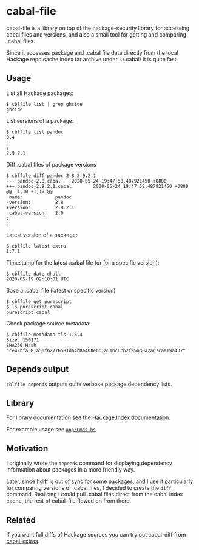 # cabal-file

cabal-file is a library on top of the hackage-security library for accessing
cabal files and versions, and also a small tool for getting and comparing
.cabal files.

Since it accesses package and .cabal file data directly from
the local Hackage repo cache index tar archive under ~/.cabal/ it is quite fast.

## Usage
List all Hackage packages:
```
$ cblfile list | grep ghcide
ghcide
```

List versions of a package:
```
$ cblfile list pandoc
0.4
:
:
2.9.2.1
```

Diff .cabal files of package versions
```
$ cblfile diff pandoc 2.8 2.9.2.1
--- pandoc-2.8.cabal    2020-05-24 19:47:58.487921450 +0800
+++ pandoc-2.9.2.1.cabal        2020-05-24 19:47:58.487921450 +0800
@@ -1,10 +1,10 @@
 name:            pandoc
-version:         2.8
+version:         2.9.2.1
 cabal-version:   2.0
:
:
```

Latest version of a package:
```
$ cblfile latest extra
1.7.1
```

Timestamp for the latest .cabal file (or for a specific version):
```
$ cblfile date dhall
2020-05-19 02:18:01 UTC
```

Save a .cabal file (latest or specific version)
```
$ cblfile get purescript
$ ls purescript.cabal
purescript.cabal
```

Check package source metadata:
```
$ cblfile metadata tls-1.5.4
Size: 150171
SHA256 Hash "ce42bfa581a50f62776581da4b86408ebb1a51bc6cb2f95ad0a2ac7caa19a437"
```

## Depends output
`cblfile depends` outputs quite verbose package dependency lists.

## Library
For library documentation see the [Hackage.Index](https://hackage.haskell.org/package/cabal-file/docs/Hackage-Index.html) documentation.

For example usage see [`app/Cmds.hs`](https://hackage.haskell.org/package/cabal-file/src/app/Cmds.hs).

## Motivation
I originally wrote the `depends` command for displaying dependency information
about packages in a more friendly way.

Later, since [hdiff](http://hdiff.luite.com/) is out of sync for some packages,
and I use it particularly for comparing versions of .cabal files,
I decided to create the `diff` command.
Realising I could pull .cabal files direct from the cabal index cache,
the rest of cabal-file flowed on from there.

## Related
If you want full diffs of Hackage sources you can try out cabal-diff from
[cabal-extras](https://github.com/phadej/cabal-extras).
